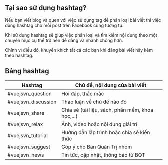 ## Tại sao sử dụng hashtag?

Nếu bạn viết blog và quen với việc sử dụng tag để phân loại bài viết thì việc dùng hashtag cho mỗi post trên Facebook cũng tương tự.

Khi sử dụng hashtag sẽ giúp việc phân loại và tìm kiếm nội dung theo một chuyên mục cụ thể trở nên dễ dàng và nhanh chóng hơn.

Chính vì điều đó, khuyến khích tất cả các bạn khi đăng bài viết hãy kèm theo hashtag.

## Bảng hashtag


| Hashtag            | Chủ đề, nội dung của bài viết                    |
|--------------------|--------------------------------------------------|
| #vuejsvn_question   | Hỏi đáp, thắc mắc                                |
| #vuejsvn_discussion | Thảo luận về chủ đề nào đó                       |
| #vuejsvn_share      | Chia sẻ (tài liệu, sách, phần mềm, khóa học,...) |
| #vuejsvn_relax      | Ảnh, video hoặc nội dung giải trí                |
| #vuejsvn_tutorial   | Hướng dẫn lập trình hoặc chia sẻ kiến thức       |
| #vuejsvn_suggest    | Góp ý cho Ban Quản Trị nhóm                      |
| #vuejsvn_news       | Tin tức, cập nhật, thông báo từ BQT              |
